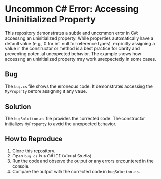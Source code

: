 # Uncommon C# Error: Accessing Uninitialized Property

This repository demonstrates a subtle and uncommon error in C#: accessing an uninitialized property. While properties automatically have a default value (e.g., 0 for int, null for reference types), explicitly assigning a value in the constructor or method is a best practice for clarity and preventing potential unexpected behavior.  The example shows how accessing an uninitialized property may work unexpectedly in some cases.

## Bug

The `bug.cs` file shows the erroneous code.  It demonstrates accessing the `MyProperty` before assigning it any value.

## Solution

The `bugSolution.cs` file provides the corrected code. The constructor initializes `MyProperty` to avoid the unexpected behavior.

## How to Reproduce

1. Clone this repository.
2. Open `bug.cs` in a C# IDE (Visual Studio).
3. Run the code and observe the output or any errors encountered in the console.
4. Compare the output with the corrected code in `bugSolution.cs`.
